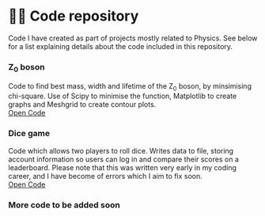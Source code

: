# 🧑‍💻 Code repository 
Code I have created as part of projects mostly related to Physics. See below for a list explaining details about the code included in this repository.

### Z<sub>0</sub> boson
Code to find best mass, width and lifetime of the Z<sub>0</sub> boson, by minsimising chi-square. Use of Scipy to minimise the function, Matplotlib to create graphs and Meshgrid to create contour plots. \
[Open Code](https://github.com/kubapk/cv-code/tree/faeceee15c0906a1f682045e2bcd997adf8f921f/Z_0%20boson)

### Dice game
Code which allows two players to roll dice. Writes data to file, storing account information so users can log in and compare their scores on a leaderboard. Please note that this was written very early in my coding career, and I have become of errors which I aim to fix soon. \
[Open Code](https://github.com/kubapk/cv-code/tree/5b89ec6b7a49f4af7f8980e31731596f98ef108c/Dice_game)

### More code to be added soon
